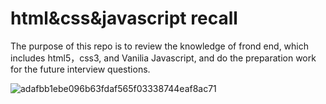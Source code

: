 # html&css&javascript recall

The purpose of this repo is to review the knowledge of frond end, which includes html5，css3, and Vanilia Javascript, and do the preparation work for the future interview questions.



![adafbb1ebe096b63fdaf565f03338744eaf8ac71](https://user-images.githubusercontent.com/49183972/123548755-b8c74500-d798-11eb-8a8b-8d5be8664625.jpg)

